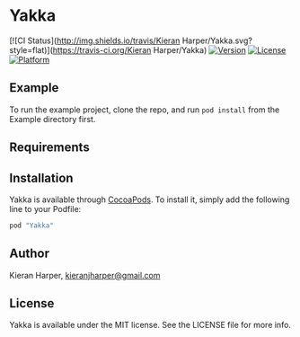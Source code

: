 # Yakka

[![CI Status](http://img.shields.io/travis/Kieran Harper/Yakka.svg?style=flat)](https://travis-ci.org/Kieran Harper/Yakka)
[![Version](https://img.shields.io/cocoapods/v/Yakka.svg?style=flat)](http://cocoapods.org/pods/Yakka)
[![License](https://img.shields.io/cocoapods/l/Yakka.svg?style=flat)](http://cocoapods.org/pods/Yakka)
[![Platform](https://img.shields.io/cocoapods/p/Yakka.svg?style=flat)](http://cocoapods.org/pods/Yakka)

## Example

To run the example project, clone the repo, and run `pod install` from the Example directory first.

## Requirements

## Installation

Yakka is available through [CocoaPods](http://cocoapods.org). To install
it, simply add the following line to your Podfile:

```ruby
pod "Yakka"
```

## Author

Kieran Harper, kieranjharper@gmail.com

## License

Yakka is available under the MIT license. See the LICENSE file for more info.
